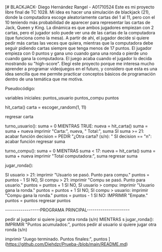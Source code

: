 [# BLACKJACK-
Diego Hernández Rangel - A01710524
Este es mi proyecto libre final de TC 1028. Mi idea es hacer una simulación de blackjack (21), donde la computadora escoge aleatoriamente cartas del 1 al 11, pero con el 10 teniendo más probabilidad de aparecer para representar las cartas de Jack, Queen y King. La dinámica es que ambos jugadores empiezan con 2 cartas, pero el jugador solo puede ver una de las cartas de la computadora (que funciona como la mesa). A partir de ahí, el jugador decide si quiere pedir más cartas las veces que quiera, mientras que la computadora debe seguir pidiendo cartas siempre que tenga menos de 17 puntos.
El jugador empieza con 0 puntos y gana uno cuando gana una ronda o pierde uno cuando gana la computadora. El juego acaba cuando el jugador lo decida mostrando su "high-score".
Elegí este proyecto porque me interesa mucho aprender a programar videojuegos en el futuro, y considero que esta es una idea sencilla que me permite practicar conceptos básicos de programación dentro de una temática que me motiva.

Pseudocódigo:

variables iniciales:
puntos_usuario
puntos_compu
puntos

hit_carta()
  carta = escoger_random(1, 11)
 
  regresar carta

turno_usuario():
    suma = 0
    MIENTRAS TRUE:
        nueva = hit_carta()
        suma = suma + nueva
        imprimir "Carta:", nueva, " Total:", suma
        SI suma >= 21:
            acabar función
        decision = PEDIR "¿Otra carta? (s/n): "
        SI decision == "n":
            acabar función
    regresar suma

turno_compu():
    suma = 0
    MIENTRAS suma < 17:
        nueva = hit_carta()
        suma = suma + nueva
    imprimir "Total computadora:", suma
    regresar suma
    
jugar_ronda():

  SI usuario > 21:
        imprimir "Usuario se pasó. Punto para compu."
        puntos = puntos - 1
  SI NO, SI compu > 21:
        imprimir "Compu se pasó. Punto para usuario."
        puntos = puntos + 1
  SI NO, SI usuario > compu:
        imprimir "Usuario gana la ronda."
        puntos = puntos + 1
  SI NO, SI compu > usuario:
        imprimir "Compu gana la ronda."
        puntos = puntos - 1
  SI NO:
        IMPRIMIR "Empate."
        puntos = puntos
  regresar puntos

------------------PROGRAMA PRINCIPAL----------------------

pedir al jugador si quiere jugar otra ronda (s/n)
MIENTRAS s
    jugar_ronda():
    IMPRIMIR "Puntos acumulados:", puntos
    pedir al usuario si quiere jugar otra ronda (s/n)

imprimir "Juego terminado. Puntos finales:", puntos
](https://github.com/Diehdzr/Prueba-/blob/main/README.md)
